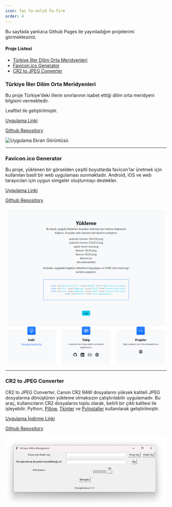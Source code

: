 ```yaml
---
icon: fas fa-solid fa-fire
order: 4
---
```


Bu sayfada yanlızca Github Pages ile yayınladığım projelerimi görmektesiniz.

#### Proje Listesi

- [Türkiye İller Dilim Orta Meridyenleri](#türkiye-i̇ller-dilim-orta-meridyenleri)
- [Favicon.ico Generator](#faviconico-generator)
- [CR2 to JPEG Converter](#cr2-to-jpeg-converter)

### Türkiye İller Dilim Orta Meridyenleri

Bu proje Türkiye'deki illerin sınırlarının isabet ettiği dilim orta meridyeni bilgisini vermektedir.

Leaftlet ile geliştirilmiştir.

[Uygulama Linki](https://ahmetaraci.github.io/trillerdom)

[Github Repository](https://github.com/ahmetaraci/trillerdom)

![Uygulama Ekran Görüntüsü](/assets/img/trillerdemo.jpeg)

---

### Favicon.ico Generator

Bu proje, yüklenen bir görselden çeşitli boyutlarda favicon'lar üretmek için kullanılan basit bir web uygulaması sunmaktadır. Android, iOS ve web tarayıcıları için uygun simgeler oluşturmayı destekler.

[Uygulama Linki](https://ahmetaraci.github.io/favicon-generator/)

[Github Repository](https://github.com/ahmetaraci/favicon-generator)

![Uygulama Ekran Görüntüsü](/assets/img/faviconico_generator.png)

---

### CR2 to JPEG Converter

CR2 to JPEG Converter, Canon CR2 RAW dosyalarını yüksek kaliteli JPEG dosyalarına dönüştüren yükleme olmaksızın çalıştırılabilir uygulamadır. Bu araç, kullanıcıların CR2 dosyalarını toplu olarak, belirli bir çıktı kalitesi ile işleyebilir. Python, [Pillow](https://pypi.org/project/pillow/), [Tkinter](https://docs.python.org/3/library/tkinter.html) ve [PyInstaller](https://pyinstaller.org/en/stable/index.html) kullanılarak geliştirilmiştir.

[Uygulama İndirme Linki](https://github.com/ahmetaraci/cr2tojpeg/archive/refs/tags/v1.0.0.zip)

[Github Repository](https://github.com/ahmetaraci/cr2tojpeg)

![Uygulama Ekran Görüntüsü](/assets/img/CR2toJPEG.png)
